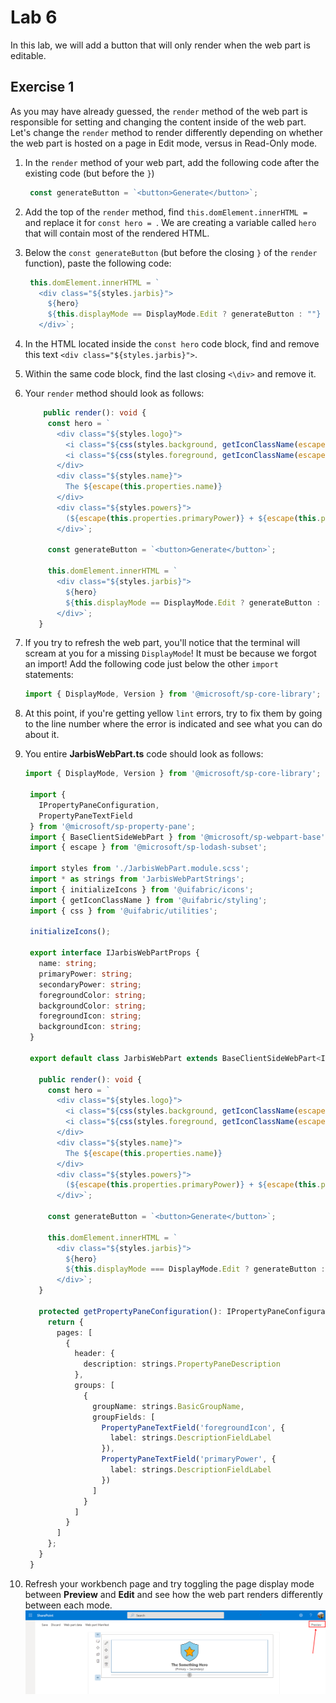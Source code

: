 # Lab 6

In this lab, we will add a button that will only render when the web part is editable.

## Exercise 1

As you may have already guessed, the `render` method of the web part is responsible for setting and changing the content inside of the web part. Let's change the `render` method to render differently depending on whether the web part is hosted on a page in Edit mode, versus in Read-Only mode.

1. In the `render` method of your web part, add the following code after the existing code (but before the `}`)
   
   ```typescript
    const generateButton = `<button>Generate</button>`;
   ```
1. Add the top of the `render` method, find `this.domElement.innerHTML = ` and replace it for `const hero = `. We are creating a variable called `hero` that will contain most of the rendered HTML.
1. Below the `const generateButton` (but before the closing `}` of the `render` function), paste the following code:
   
   ```typescript
    this.domElement.innerHTML = `
      <div class="${styles.jarbis}">
        ${hero}
        ${this.displayMode == DisplayMode.Edit ? generateButton : ""}
      </div>`;
   ```
1. In the HTML located inside the `const hero` code block, find and remove this text `<div class="${styles.jarbis}">`.
1. Within the same code block, find the last closing `<\div>` and remove it.
1. Your `render` method should look as follows:

   ```typescript
       public render(): void {
        const hero = `
          <div class="${styles.logo}">
            <i class="${css(styles.background, getIconClassName(escape(this.properties.backgroundIcon)))}" style="color:${escape(this.properties.backgroundColor)};"></i>
            <i class="${css(styles.foreground, getIconClassName(escape(this.properties.foregroundIcon)))}" style="color:${escape(this.properties.foregroundColor)};"></i>
          </div>
          <div class="${styles.name}">
            The ${escape(this.properties.name)}
          </div>
          <div class="${styles.powers}">
            (${escape(this.properties.primaryPower)} + ${escape(this.properties.secondaryPower)})
          </div>`;
        
        const generateButton = `<button>Generate</button>`;
        
        this.domElement.innerHTML = `
          <div class="${styles.jarbis}">
            ${hero}
            ${this.displayMode == DisplayMode.Edit ? generateButton : ""}
          </div>`;
      }
   ``` 

1. If you try to refresh the web part, you'll notice that the terminal will scream at you for a missing `DisplayMode`! It must be because we forgot an import! Add the following code just below the other `import` statements:
   
   ```typescript
   import { DisplayMode, Version } from '@microsoft/sp-core-library';
   ```
1. At this point, if you're getting yellow `lint` errors, try to fix them by going to the line number where the error is indicated and see what you can do about it.
1. You entire **JarbisWebPart.ts** code should look as follows:

   ```typescript
   import { DisplayMode, Version } from '@microsoft/sp-core-library';
    
    import {
      IPropertyPaneConfiguration,
      PropertyPaneTextField
    } from '@microsoft/sp-property-pane';
    import { BaseClientSideWebPart } from '@microsoft/sp-webpart-base';
    import { escape } from '@microsoft/sp-lodash-subset';
    
    import styles from './JarbisWebPart.module.scss';
    import * as strings from 'JarbisWebPartStrings';
    import { initializeIcons } from '@uifabric/icons';
    import { getIconClassName } from '@uifabric/styling';
    import { css } from '@uifabric/utilities';
    
    initializeIcons();
    
    export interface IJarbisWebPartProps {
      name: string;
      primaryPower: string;
      secondaryPower: string;
      foregroundColor: string;
      backgroundColor: string;
      foregroundIcon: string;
      backgroundIcon: string;
    }
    
    export default class JarbisWebPart extends BaseClientSideWebPart<IJarbisWebPartProps> {
    
      public render(): void {
        const hero = `
          <div class="${styles.logo}">
            <i class="${css(styles.background, getIconClassName(escape(this.properties.backgroundIcon)))}" style="color:${escape(this.properties.backgroundColor)};"></i>
            <i class="${css(styles.foreground, getIconClassName(escape(this.properties.foregroundIcon)))}" style="color:${escape(this.properties.foregroundColor)};"></i>
          </div>
          <div class="${styles.name}">
            The ${escape(this.properties.name)}
          </div>
          <div class="${styles.powers}">
            (${escape(this.properties.primaryPower)} + ${escape(this.properties.secondaryPower)})
          </div>`;
    
        const generateButton = `<button>Generate</button>`;
    
        this.domElement.innerHTML = `
          <div class="${styles.jarbis}">
            ${hero}
            ${this.displayMode === DisplayMode.Edit ? generateButton : ""}
          </div>`;
      }
    
      protected getPropertyPaneConfiguration(): IPropertyPaneConfiguration {
        return {
          pages: [
            {
              header: {
                description: strings.PropertyPaneDescription
              },
              groups: [
                {
                  groupName: strings.BasicGroupName,
                  groupFields: [
                    PropertyPaneTextField('foregroundIcon', {
                      label: strings.DescriptionFieldLabel
                    }),
                    PropertyPaneTextField('primaryPower', {
                      label: strings.DescriptionFieldLabel
                    })
                  ]
                }
              ]
            }
          ]
        };
      }
    }
   ``` 
1. Refresh your workbench page and try toggling the page display mode between **Preview** and **Edit** and see how the web part renders differently between each mode.
   ![Toggle mode](assets/togglemode.png)

